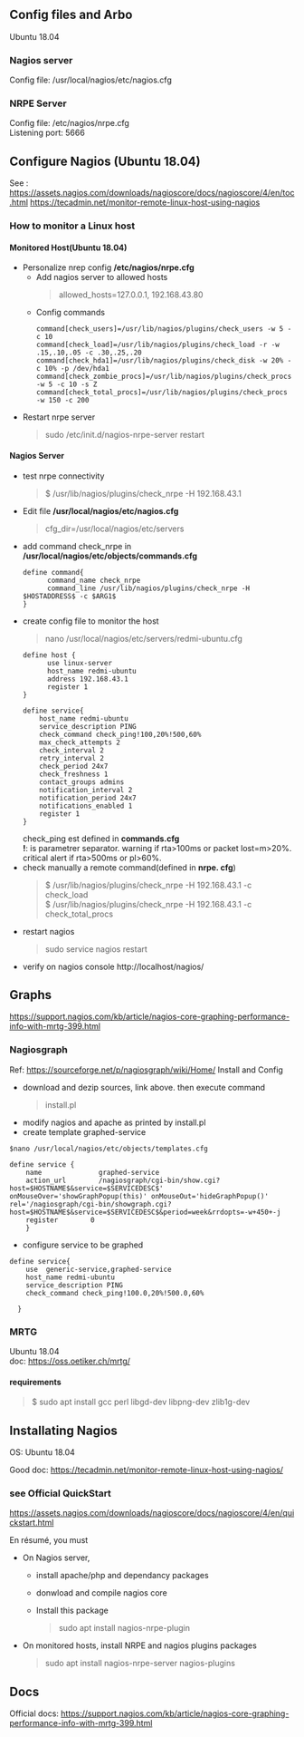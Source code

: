 ## Config files and Arbo
Ubuntu 18.04  
### Nagios server
Config file: /usr/local/nagios/etc/nagios.cfg  

### NRPE Server
Config file: /etc/nagios/nrpe.cfg  
Listening port: 5666  

## Configure Nagios (Ubuntu 18.04)
See :
  https://assets.nagios.com/downloads/nagioscore/docs/nagioscore/4/en/toc.html
  https://tecadmin.net/monitor-remote-linux-host-using-nagios
  
### How to monitor a Linux host
#### Monitored Host(Ubuntu 18.04)
- Personalize nrep config **/etc/nagios/nrpe.cfg**
  - Add nagios server to allowed hosts  
    > allowed_hosts=127.0.0.1, 192.168.43.80  
  - Config commands  
    ```
    command[check_users]=/usr/lib/nagios/plugins/check_users -w 5 -c 10                       
    command[check_load]=/usr/lib/nagios/plugins/check_load -r -w .15,.10,.05 -c .30,.25,.20   
    command[check_hda1]=/usr/lib/nagios/plugins/check_disk -w 20% -c 10% -p /dev/hda1         
    command[check_zombie_procs]=/usr/lib/nagios/plugins/check_procs -w 5 -c 10 -s Z           
    command[check_total_procs]=/usr/lib/nagios/plugins/check_procs -w 150 -c 200
    ```
- Restart nrpe server
  > sudo /etc/init.d/nagios-nrpe-server restart
  
#### Nagios Server
- test nrpe connectivity
  > $ /usr/lib/nagios/plugins/check_nrpe -H 192.168.43.1
- Edit file **/usr/local/nagios/etc/nagios.cfg**
  > cfg_dir=/usr/local/nagios/etc/servers
- add command check_nrpe in **/usr/local/nagios/etc/objects/commands.cfg**  
  ```
  define command{
        command_name check_nrpe
        command_line /usr/lib/nagios/plugins/check_nrpe -H $HOSTADDRESS$ -c $ARG1$
  }
  ```
- create config file to monitor the host
  > nano /usr/local/nagios/etc/servers/redmi-ubuntu.cfg
  ```
  define host {                                                                             
        use linux-server                                                                  
        host_name redmi-ubuntu                                                            
        address 192.168.43.1                                                              
        register 1                                                                        
  }        
  
  define service{                                                                           
      host_name redmi-ubuntu                                                              
      service_description PING                                                            
      check_command check_ping!100,20%!500,60%                                        
      max_check_attempts 2                                                                
      check_interval 2                                                                    
      retry_interval 2                                                                    
      check_period 24x7                                                                   
      check_freshness 1                                                                   
      contact_groups admins                                                               
      notification_interval 2                                                             
      notification_period 24x7                                                            
      notifications_enabled 1                                                             
      register 1                                                                          
  }
  ```
  check_ping est defined in **commands.cfg**   
  **!**: is parametrer separator. warning if rta>100ms or packet lost=m>20%. critical alert if 
  rta>500ms or pl>60%.
- check manually a remote command(defined in **nrpe. cfg**)  
  > $ /usr/lib/nagios/plugins/check_nrpe -H 192.168.43.1 -c check_load  
  > $ /usr/lib/nagios/plugins/check_nrpe -H 192.168.43.1 -c check_total_procs
- restart nagios
  > sudo service nagios restart
- verify on nagios console
  http://localhost/nagios/

##  Graphs
https://support.nagios.com/kb/article/nagios-core-graphing-performance-info-with-mrtg-399.html

### Nagiosgraph
Ref: https://sourceforge.net/p/nagiosgraph/wiki/Home/
Install and Config
  - download and dezip sources, link above. then execute command
    > install.pl
  - modify nagios and apache as printed by install.pl
  - create template graphed-service
  ```
  $nano /usr/local/nagios/etc/objects/templates.cfg

  define service {
      name              graphed-service
      action_url        /nagiosgraph/cgi-bin/show.cgi?host=$HOSTNAME$&service=$SERVICEDESC$' onMouseOver='showGraphPopup(this)' onMouseOut='hideGraphPopup()' rel='/nagiosgraph/cgi-bin/showgraph.cgi?host=$HOSTNAME$&service=$SERVICEDESC$&period=week&rrdopts=-w+450+-j
      register        0
      }
  ```
  - configure service to be graphed
  ```
  define service{                                                                           
      use  generic-service,graphed-service                                                
      host_name redmi-ubuntu                                                              
      service_description PING                                                            
      check_command check_ping!100.0,20%!500.0,60%                                        
                                                                   
    }
  ```
  
### MRTG
Ubuntu 18.04  
doc: https://oss.oetiker.ch/mrtg/  


#### requirements
> $ sudo apt install gcc perl libgd-dev libpng-dev zlib1g-dev

##  Installating Nagios

OS: Ubuntu 18.04 

Good doc: https://tecadmin.net/monitor-remote-linux-host-using-nagios/

### see Official QuickStart

https://assets.nagios.com/downloads/nagioscore/docs/nagioscore/4/en/quickstart.html

En résumé, you must

- On Nagios server,

  - install apache/php and dependancy packages

  - donwload and compile nagios core

  - Install this package

    > sudo apt install nagios-nrpe-plugin

- On monitored hosts, install NRPE and nagios plugins packages

  > sudo apt install nagios-nrpe-server nagios-plugins 

## Docs
Official docs: https://support.nagios.com/kb/article/nagios-core-graphing-performance-info-with-mrtg-399.html




